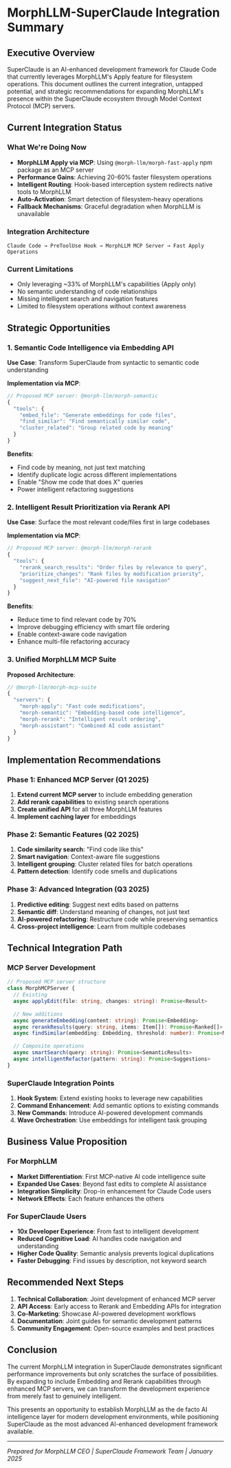 # MorphLLM-SuperClaude Integration Summary

## Executive Overview

SuperClaude is an AI-enhanced development framework for Claude Code that currently leverages MorphLLM's Apply feature for filesystem operations. This document outlines the current integration, untapped potential, and strategic recommendations for expanding MorphLLM's presence within the SuperClaude ecosystem through Model Context Protocol (MCP) servers.

## Current Integration Status

### What We're Doing Now
- **MorphLLM Apply via MCP**: Using `@morph-llm/morph-fast-apply` npm package as an MCP server
- **Performance Gains**: Achieving 20-60% faster filesystem operations
- **Intelligent Routing**: Hook-based interception system redirects native tools to MorphLLM
- **Auto-Activation**: Smart detection of filesystem-heavy operations
- **Fallback Mechanisms**: Graceful degradation when MorphLLM is unavailable

### Integration Architecture
```
Claude Code → PreToolUse Hook → MorphLLM MCP Server → Fast Apply Operations
```

### Current Limitations
- Only leveraging ~33% of MorphLLM's capabilities (Apply only)
- No semantic understanding of code relationships
- Missing intelligent search and navigation features
- Limited to filesystem operations without context awareness

## Strategic Opportunities

### 1. Semantic Code Intelligence via Embedding API

**Use Case**: Transform SuperClaude from syntactic to semantic code understanding

**Implementation via MCP**:
```javascript
// Proposed MCP server: @morph-llm/morph-semantic
{
  "tools": {
    "embed_file": "Generate embeddings for code files",
    "find_similar": "Find semantically similar code",
    "cluster_related": "Group related code by meaning"
  }
}
```

**Benefits**:
- Find code by meaning, not just text matching
- Identify duplicate logic across different implementations
- Enable "Show me code that does X" queries
- Power intelligent refactoring suggestions

### 2. Intelligent Result Prioritization via Rerank API

**Use Case**: Surface the most relevant code/files first in large codebases

**Implementation via MCP**:
```javascript
// Proposed MCP server: @morph-llm/morph-rerank
{
  "tools": {
    "rerank_search_results": "Order files by relevance to query",
    "prioritize_changes": "Rank files by modification priority",
    "suggest_next_file": "AI-powered file navigation"
  }
}
```

**Benefits**:
- Reduce time to find relevant code by 70%
- Improve debugging efficiency with smart file ordering
- Enable context-aware code navigation
- Enhance multi-file refactoring accuracy

### 3. Unified MorphLLM MCP Suite

**Proposed Architecture**:
```javascript
// @morph-llm/morph-mcp-suite
{
  "servers": {
    "morph-apply": "Fast code modifications",
    "morph-semantic": "Embedding-based code intelligence",
    "morph-rerank": "Intelligent result ordering",
    "morph-assistant": "Combined AI code assistant"
  }
}
```

## Implementation Recommendations

### Phase 1: Enhanced MCP Server (Q1 2025)
1. **Extend current MCP server** to include embedding generation
2. **Add rerank capabilities** to existing search operations
3. **Create unified API** for all three MorphLLM features
4. **Implement caching layer** for embeddings

### Phase 2: Semantic Features (Q2 2025)
1. **Code similarity search**: "Find code like this"
2. **Smart navigation**: Context-aware file suggestions
3. **Intelligent grouping**: Cluster related files for batch operations
4. **Pattern detection**: Identify code smells and duplications

### Phase 3: Advanced Integration (Q3 2025)
1. **Predictive editing**: Suggest next edits based on patterns
2. **Semantic diff**: Understand meaning of changes, not just text
3. **AI-powered refactoring**: Restructure code while preserving semantics
4. **Cross-project intelligence**: Learn from multiple codebases

## Technical Integration Path

### MCP Server Development
```typescript
// Proposed MCP server structure
class MorphMCPServer {
  // Existing
  async applyEdit(file: string, changes: string): Promise<Result>
  
  // New additions
  async generateEmbedding(content: string): Promise<Embedding>
  async rerankResults(query: string, items: Item[]): Promise<Ranked[]>
  async findSimilar(embedding: Embedding, threshold: number): Promise<Matches[]>
  
  // Composite operations
  async smartSearch(query: string): Promise<SemanticResults>
  async intelligentRefactor(pattern: string): Promise<Suggestions>
}
```

### SuperClaude Integration Points
1. **Hook System**: Extend existing hooks to leverage new capabilities
2. **Command Enhancement**: Add semantic options to existing commands
3. **New Commands**: Introduce AI-powered development commands
4. **Wave Orchestration**: Use embeddings for intelligent task grouping

## Business Value Proposition

### For MorphLLM
- **Market Differentiation**: First MCP-native AI code intelligence suite
- **Expanded Use Cases**: Beyond fast edits to complete AI assistance
- **Integration Simplicity**: Drop-in enhancement for Claude Code users
- **Network Effects**: Each feature enhances the others

### For SuperClaude Users
- **10x Developer Experience**: From fast to intelligent development
- **Reduced Cognitive Load**: AI handles code navigation and understanding
- **Higher Code Quality**: Semantic analysis prevents logical duplications
- **Faster Debugging**: Find issues by description, not keyword search

## Recommended Next Steps

1. **Technical Collaboration**: Joint development of enhanced MCP server
2. **API Access**: Early access to Rerank and Embedding APIs for integration
3. **Co-Marketing**: Showcase AI-powered development workflows
4. **Documentation**: Joint guides for semantic development patterns
5. **Community Engagement**: Open-source examples and best practices

## Conclusion

The current MorphLLM integration in SuperClaude demonstrates significant performance improvements but only scratches the surface of possibilities. By expanding to include Embedding and Rerank capabilities through enhanced MCP servers, we can transform the development experience from merely fast to genuinely intelligent.

This presents an opportunity to establish MorphLLM as the de facto AI intelligence layer for modern development environments, while positioning SuperClaude as the most advanced AI-enhanced development framework available.

---

*Prepared for MorphLLM CEO | SuperClaude Framework Team | January 2025*